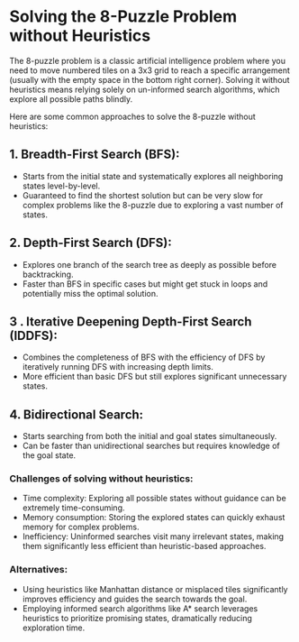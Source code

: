 # Solving the 8-Puzzle Problem without Heuristics

The 8-puzzle problem is a classic artificial intelligence problem where you need to move numbered tiles on a 3x3 grid to reach a specific arrangement (usually with the empty space in the bottom right corner). Solving it without heuristics means relying solely on un-informed search algorithms, which explore all possible paths blindly.

Here are some common approaches to solve the 8-puzzle without heuristics:

## 1. Breadth-First Search (BFS):
- Starts from the initial state and systematically explores all neighboring states level-by-level.
- Guaranteed to find the shortest solution but can be very slow for complex problems like the 8-puzzle due to exploring a vast number of states.

## 2. Depth-First Search (DFS):
- Explores one branch of the search tree as deeply as possible before backtracking.
- Faster than BFS in specific cases but might get stuck in loops and potentially miss the optimal solution.

## 3 . Iterative Deepening Depth-First Search (IDDFS):
- Combines the completeness of BFS with the efficiency of DFS by iteratively running DFS with increasing depth limits.
- More efficient than basic DFS but still explores significant unnecessary states.

## 4. Bidirectional Search:
- Starts searching from both the initial and goal states simultaneously.
- Can be faster than unidirectional searches but requires knowledge of the goal state.

### Challenges of solving without heuristics:
- Time complexity: Exploring all possible states without guidance can be extremely time-consuming.
- Memory consumption: Storing the explored states can quickly exhaust memory for complex problems.
- Inefficiency: Uninformed searches visit many irrelevant states, making them significantly less efficient than heuristic-based approaches.

### Alternatives:
- Using heuristics like Manhattan distance or misplaced tiles significantly improves efficiency and guides the search towards the goal.
- Employing informed search algorithms like A* search leverages heuristics to prioritize promising states, dramatically reducing exploration time.
